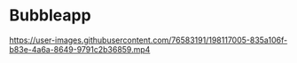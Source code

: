 # Bubbleapp

https://user-images.githubusercontent.com/76583191/198117005-835a106f-b83e-4a6a-8649-9791c2b36859.mp4
